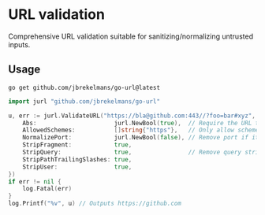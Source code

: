 # URL validation

Comprehensive URL validation suitable for sanitizing/normalizing untrusted inputs.

## Usage

`go get github.com/jbrekelmans/go-url@latest`

```go
import jurl "github.com/jbrekelmans/go-url"

u, err := jurl.ValidateURL("https://bla@github.com:443//?foo=bar#xyz", jurl.ValidateURLOptions{
    Abs:                      jurl.NewBool(true),  // Require the URL to be absolute
    AllowedSchemes:           []string{"https"},   // Only allow scheme https
    NormalizePort:            jurl.NewBool(false), // Remove port if it is the default port for the URL.
    StripFragment:            true,
    StripQuery:               true,                // Remove query string.
    StripPathTrailingSlashes: true,
    StripUser:                true,
})
if err != nil {
    log.Fatal(err)
}
log.Printf("%v", u) // Outputs https://github.com
```
